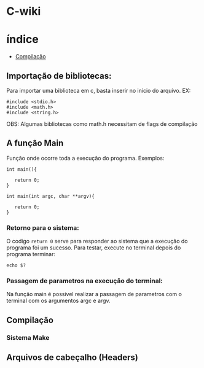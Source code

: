 # C-wiki

# índice
- [Compilação](#compilação)


## Importação de bibliotecas:
Para importar uma biblioteca em c, basta inserir no inicio do arquivo.
EX:
```
#include <stdio.h>
#include <math.h>
#include <string.h>
```

OBS: Algumas bibliotecas como math.h necessitam de flags de compilação



## A função Main
Função onde ocorre toda a execução do programa.
Exemplos:
```
int main(){

   return 0;
}
```
```
int main(int argc, char **argv){

   return 0;
}
```
### Retorno para o sistema:
O codigo ```return 0``` serve para responder ao sistema que a execução do programa foi um sucesso. Para testar, execute no terminal depois do programa terminar:
```
echo $?
```

### Passagem de parametros na execução do terminal:
Na função main é possivel realizar a passagem de parametros com o terminal com os argumentos argc e argv.



## Compilação

### Sistema Make



## Arquivos de cabeçalho (Headers)



